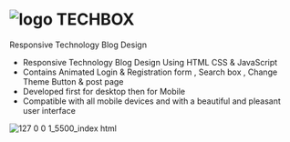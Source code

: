 # ![logo](https://user-images.githubusercontent.com/95019708/185638920-82651b19-5bd3-400f-8d75-57519decc407.png) TECHBOX
  Responsive Technology Blog Design

- Responsive Technology Blog Design Using HTML CSS & JavaScript
- Contains Animated Login & Registration form , Search box , Change Theme Button & post page
- Developed first for desktop then for Mobile 
- Compatible with all mobile devices and with a beautiful and pleasant user interface

![127 0 0 1_5500_index html](https://user-images.githubusercontent.com/95019708/185112159-87192660-0a05-4f6c-81af-bedc9dfadafc.png)



